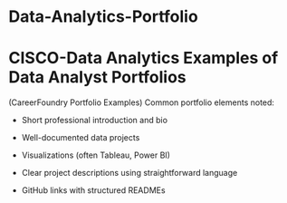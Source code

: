 # Data-Analytics-Portfolio
<h1>CISCO-Data Analytics 
Examples of Data Analyst Portfolios</h1>
(CareerFoundry Portfolio Examples)
Common portfolio elements noted:

- Short professional introduction and bio

- Well-documented data projects

- Visualizations (often Tableau, Power BI)

- Clear project descriptions using straightforward language

- GitHub links with structured READMEs
